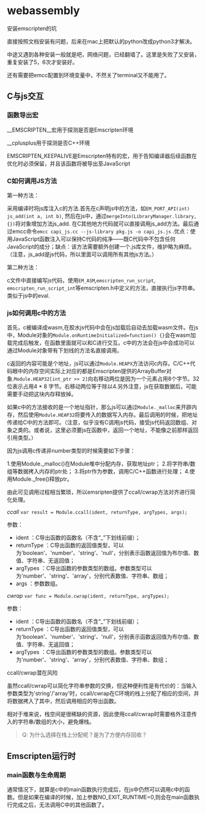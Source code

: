 # webassembly

安装emscripten的坑

直接按照文档安装有问题，后来在mac上把默认的python改成python3才解决。

中途又遇到各种安装一般就是吧，网络问题，已经翻墙了。这里是失败了又安装，重复安装了5，6次才安装好。

还有需要把emcc配置到环境变量中，不然关了terminal又不能用了。

## C与js交互

### 函数导出宏

__EMSCRIPTEN__宏用于探测是否是Emscripten环境

__cplusplus用于探测是否C++环境

EMSCRIPTEN_KEEPALIVE是Emscripten特有的宏，用于告知编译器后续函数在优化时必须保留，并且该函数将被导出至JavaScript

### C如何调用JS方法

第一种方法：

采用编译时将js库注入c的方法.首先在c声明js中的方法，如`EM_PORT_API(int) js_add(int a, int b)`, 然后在js中，通过`mergeInto(LibraryManager.library, {})`将对象增加方法js_add. 在C其他地方代码就可以直接调用js_add方法。最后通过emcc命令`emcc capi_js.cc --js-library pkg.js -o capi_js.js` .优点：使用JavaScript函数注入可以保持C代码的纯净——既C代码中不包含任何JavaScript的成分；缺点：该方法需要额外创建一个.js库文件，维护略为麻烦。（注意，js_add是js代码，所以里面可以调用所有其他js方法。）

第二种方法：

c文件中直接编写js代码，使用`EM_ASM`,`emscripten_run_script`, `emscripten_run_script_int`等emscripten.h中定义的方法，直接执行js字符串。类似于js中的eval.

### js如何调用c中的方法

首先，c被编译成wasm,在胶水js代码中会在js加载后自动去加载wasm文件。在js中，Module对象的`Module.onRuntimeInitialized=function() {}`会在wasm加载完成后触发，在函数里面就可以和C进行交互。c中的方法会在js中会成功可以通过Module对象带有下划线的方法名直接调用。

c返回的内容可能是个地址，js可以通过`Module.HEAPX`方法访问c内存。C/C++代码眼中的内存空间实际上对应的都是Emscripten提供的ArrayBuffer对象.`Module.HEAP32[int_ptr >> 2]`向右移动两位是因为一个元素占用8个字节。32位表示占用4 * 8 字节。右移动两位等于除以4.另外注意，js在获取数据后，可能需要手动把这块内存释放掉。

如果c中的方法接收的是一个地址指针，那么js可以通过`Module._malloc`来开辟内存，然后使用`Module.HEAP32`将要传入的数据写入内存。最后调用的时候，把地址传递给C中的方法即可。（注意，似乎没有C调用js代码，接受js代码返回数组、对象之类的。或者说，这里必须要js在函数中，返回一个地址，不能像之前那样返回引用类型。）

因为js调用c传递非number类型的时候需要如下步骤：

1.使用Module._malloc()在Module堆中分配内存，获取地址ptr；
2.将字符串/数组等数据拷入内存的ptr处；
3.将ptr作为参数，调用C/C++函数进行处理；
4.使用Module._free()释放ptr。

由此可见调用过程相当繁琐，所以emsripten提供了ccall/cwrap方法对齐进行简化处理。

*ccall* `var result = Module.ccall(ident, returnType, argTypes, args);`

参数：

- ident ：C导出函数的函数名（不含“_”下划线前缀）；
- returnType ：C导出函数的返回值类型，可以为'boolean'、'number'、'string'、'null'，分别表示函数返回值为布尔值、数值、字符串、无返回值；
- argTypes ：C导出函数的参数类型的数组。参数类型可以为'number'、'string'、'array'，分别代表数值、字符串、数组；
- args ：参数数组。

*cwrap* `var func = Module.cwrap(ident, returnType, argTypes);`

参数：

- ident ：C导出函数的函数名（不含“_”下划线前缀）；
- returnType ：C导出函数的返回值类型，可以为'boolean'、'number'、'string'、'null'，分别表示函数返回值为布尔值、数值、字符串、无返回值；
- argTypes ：C导出函数的参数类型的数组。参数类型可以为'number'、'string'、'array'，分别代表数值、字符串、数组；

ccall/cwrap潜在风险

虽然ccall/cwrap可以简化字符串参数的交换，但这种便利性是有代价的：当输入参数类型为'string'/'array'时，ccall/cwrap在C环境的栈上分配了相应的空间，并将数据拷入了其中，然后调用相应的导出函数。

相对于堆来说，栈空间是很稀缺的资源，因此使用ccall/cwrap时需要格外注意传入的字符串/数组的大小，避免爆栈。

> Q: 为什么选择在栈上分配呢？是为了方便内存回收？

## Emscripten运行时

### main函数与生命周期

通常情况下，就算是c中的main函数执行完成后，在js中仍然可以调用c中的函数。但是如果在编译的时候，加上参数NO_EXIT_RUNTIME=0,则会在main函数执行完成之后，无法调用C中的其他函数了。
